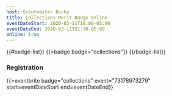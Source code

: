 ```yaml
---
host: Scoutmaster Bucky
title: Collections Merit Badge Online
eventDateStart: 2020-03-11T18:00-05:00
eventDateEnd: 2020-03-11T21:30-05:00
online: true
---
```


{{#badge-list}}
{{>badge badge="collections"}}
{{/badge-list}}

### Registration

{{>eventbrite badge="collections" event="73178973279" start=eventDateStart end=eventDateEnd}}
